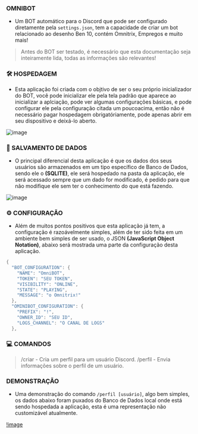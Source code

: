 ### OMNIBOT

- Um BOT automático para o Discord que pode ser configurado diretamente
pela ``settings.json``, tem a capacidade de criar um bot relacionado ao
desenho Ben 10, contém Omnitrix, Empregos e muito mais!

> Antes do BOT ser testado, é necessário que esta documentação
> seja inteiramente lida, todas as informações são relevantes!

### 🛠️ HOSPEDAGEM
- Esta aplicação foi criada com o objtivo de ser o seu próprio inicializador do BOT, você pode inicializar ele pela tela
padrão que aparece ao inicializar a aplciação, pode ver algumas configurações básicas, e pode configurar ele pela
configuração citada um poucoacima, então não é necessário pagar hospedagem obrigatóriamente, pode apenas abrir em seu
dispositivo e deixá-lo aberto.

![image](https://imgur.com/aEhen8n.png)

### 📝 SALVAMENTO DE DADOS
- O principal diferencial desta aplicação é que os dados dos seus usuários são armazenados em um tipo específico de Banco de Dados,
sendo ele o **(SQLITE)**, ele será hospedado na pasta da aplicação, ele será acessado sempre que um dado for modificado, é pedido para
que não modifique ele sem ter o conhecimento do que está fazendo.

![image](https://imgur.com/RtjRu0m.png)

### ⚙️ CONFIGURAÇÃO
- Além de muitos pontos positivos que esta aplicação já tem, a configuração é razoávelmente simples, além de ter sido feita em um
ambiente bem simples de ser usado, o JSON **(JavaScript Object Notation)**, abaixo será mostrada uma parte da configuração desta
aplicação.

```java
{
  "BOT_CONFIGURATION": {
    "NAME": "OmniBOT",
    "TOKEN": "SEU TOKEN",
    "VISIBILITY": "ONLINE",
    "STATE": "PLAYING",
    "MESSAGE": "o Omnitrix!"
  },
  "OMINIBOT_CONFIGURATION": {
    "PREFIX": "!",
    "OWNER_ID": "SEU ID",
    "LOGS_CHANNEL": "O CANAL DE LOGS"
  },
```

### 💻 COMANDOS
> /criar - Cria um perfil para um usuário Discord.
> /perfil - Envia informações sobre o perfil de um usuário.

### DEMONSTRAÇÃO
- Uma demonstração do comando ``/perfil [usuário]``, algo bem simples,
os dados abaixo foram puxados do Banco de Dados local onde está sendo hospedada
a aplicação, esta é uma representação não customizável atualmente.

[!image](https://imgur.com/8sx5CHt.png)
